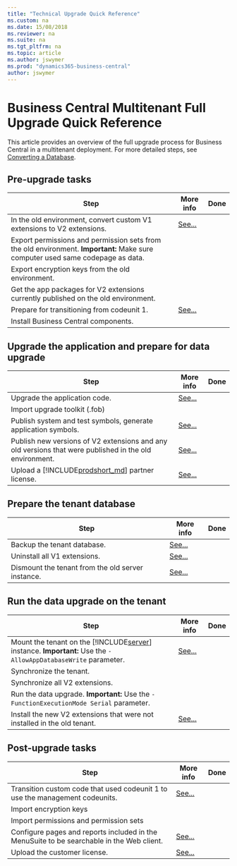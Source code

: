```yaml
---
title: "Technical Upgrade Quick Reference"
ms.custom: na
ms.date: 15/08/2018
ms.reviewer: na
ms.suite: na
ms.tgt_pltfrm: na
ms.topic: article
ms.author: jswymer
ms.prod: "dynamics365-business-central"
author: jswymer
---
```

# Business Central Multitenant Full Upgrade Quick Reference 

This article provides an overview of the full upgrade process for Business Central in a multitenant deployment. For more detailed steps, see [Converting a Database](Converting-a-database.md).

## Pre-upgrade tasks 
 
|Step|More info| Done |
|----|-----------|--|
|In the old environment, convert custom V1 extensions to V2 extensions.|[See...](../developer/devenv-upgrade-v1-to-v2-overview.md)||
|Export permissions and permission sets from the old environment. **Important:** Make sure computer used same codepage as data.|||
|Export encryption keys from the old environment.|||
|Get the app packages for V2 extensions currently published on the old environment.|||
|Prepare for transitioning from codeunit 1.|[See...](transition-from-codeunit1.md)|
|Install Business Central components.|||

## Upgrade the application and prepare for data upgrade

|Step|More info| Done |
|----|-----------|--|
|Upgrade the application code.|[See...](transition-from-codeunit1.md)|
|Import upgrade toolkit (.fob)|||
|Publish system and test symbols, generate application symbols.|[See...](transition-from-codeunit1.md)|
|Publish new versions of V2 extensions and any old versions that were published in the old environment.|[See...](../developer/devenv-upgrade-v1-to-v2-overview.md)||
|Upload a [!INCLUDE[prodshort_md](../developer/includes/prodshort.md)] partner license.|[See...](../cside/cside-upload-licence-file.md)||

## Prepare the tenant database

|Step|More info| Done |
|----|-----------|--|
|Backup the tenant database.|[See...](http://go.microsoft.com/fwlink/?LinkID=296465)||
|Uninstall all V1 extensions.|[See...](https://docs.microsoft.com/en-us/powershell/module/microsoft.dynamics.nav.apps.management/uninstall-navapp)||
|Dismount the tenant from the old server instance.|[See...](../cside/cside-compiling-objects.md)||

## Run the data upgrade on the tenant

|Step|More info| Done |
|----|-----------|--|
|Mount the tenant on the [!INCLUDE[server](../developer/includes/server.md)] instance. **Important:** Use the `-AllowAppDatabaseWrite` parameter.|[See...](../developer/devenv-upgrade-v1-to-v2-overview.md)|
|Synchronize the tenant.|||
|Synchronize all V2 extensions.|||
|Run the data upgrade. **Important:** Use the `-FunctionExecutionMode Serial` parameter.  |||
|Install the new V2 extensions that were not installed in the old tenant.|[See...](https://docs.microsoft.com/en-us/powershell/module/microsoft.dynamics.nav.apps.management/install-navapp)|


## Post-upgrade tasks 
|Step|More info| Done |
|----|-----------|--|
|Transition custom code that used codeunit 1 to use the management codeunits.|[See...](transition-from-codeunit1.md)||
|Import encryption keys|||
|Import permissions and permission sets|||
|Configure pages and reports included in the MenuSuite to be searchable in the Web client. |[See...](upgrade-pages-report-for-search.md) ||
|Upload the customer license. |[See...](../cside/cside-upload-licence-file.md)||
